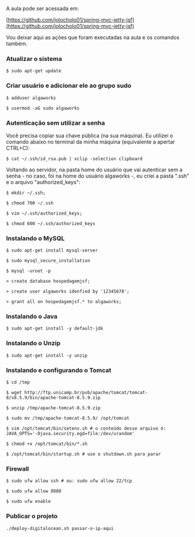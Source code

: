 A aula pode ser acessada em:

[https://github.com/jolocholo01/spring-mvc-jetty-jsf](https://github.com/jolocholo01/spring-mvc-jetty-jsf)

Vou deixar aqui as ações que foram executadas na aula e os comandos também.

### Atualizar o sistema

```shell
$ sudo apt-get update
```

### Criar usuário e adicionar ele ao grupo sudo

```shell
$ adduser algaworks

$ usermod -aG sudo algaworks
```

### Autenticação sem utilizar a senha

Você precisa copiar sua chave pública (na sua máquina). Eu utilizei o comando abaixo no terminal da minha máquina (equivalente a apertar CTRL+C):

```shell
$ cat ~/.ssh/id_rsa.pub | xclip -selection clipboard
```

Voltando ao servidor, na pasta home do usuário que vai autenticar sem a senha - no caso, foi na home do usuário algaworks -, eu criei a pasta ".ssh" e o arquivo "authorized_keys":

```shell
$ mkdir ~/.ssh;

$ chmod 700 ~/.ssh

$ vim ~/.ssh/authorized_keys;

$ chmod 600 ~/.ssh/authorized_keys
```

### Instalando o MySQL

```shell
$ sudo apt-get install mysql-server

$ sudo mysql_secure_installation

$ mysql -uroot -p

> create database hospedagemjsf;

> create user algaworks idenfied by '12345678';

> grant all on hospedagemjsf.* to algaworks;
```

### Instalando o Java

```shell
$ sudo apt-get install -y default-jdk
```

### Instalando o Unzip

```shell
$ sudo apt-get install -y unzip
```

### Instalando e configurando o Tomcat

```shell
$ cd /tmp

$ wget http://ftp.unicamp.br/pub/apache/tomcat/tomcat-8/v8.5.9/bin/apache-tomcat-8.5.9.zip

$ unzip /tmp/apache-tomcat-8.5.9.zip

$ sudo mv /tmp/apache-tomcat-8.5.9/ /opt/tomcat

$ vim /opt/tomcat/bin/setenv.sh # o conteúdo desse arquivo é: JAVA_OPTS='-Djava.security.egd=file:/dev/urandom'

$ chmod +x /opt/tomcat/bin/*.sh

$ /opt/tomcat/bin/startup.sh # use o shutdown.sh para parar
```

### Firewall

```shell
$ sudo ufw allow ssh # ou: sudo ufw allow 22/tcp

$ sudo ufw allow 8080

$ sudo ufw enable
```

### Publicar o projeto

```shell
./deploy-digitalocean.sh passar-o-ip-aqui
```
